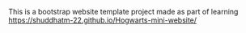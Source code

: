 This is a bootstrap website template project made as part of learning
 https://shuddhatm-22.github.io/Hogwarts-mini-website/
